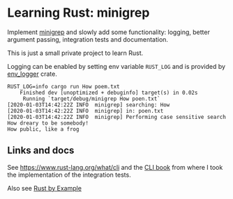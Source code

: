 # Learning Rust: minigrep

Implement [minigrep](https://doc.rust-lang.org/book/ch12-00-an-io-project.html) 
and slowly add some functionality: logging, better argument passing, integration
tests and documentation.

This is just a small private project to learn Rust.

Logging can be enabled by setting env variable `RUST_LOG` and is provided by
[env_logger](https://docs.rs/env_logger/0.7.1/env_logger/) crate.

```
RUST_LOG=info cargo run How poem.txt
    Finished dev [unoptimized + debuginfo] target(s) in 0.02s
     Running `target/debug/minigrep How poen.txt`
[2020-01-03T14:42:22Z INFO  minigrep] searching: How
[2020-01-03T14:42:22Z INFO  minigrep] in: poen.txt
[2020-01-03T14:42:22Z INFO  minigrep] Performing case sensitive search
How dreary to be somebody!
How public, like a frog
```

## Links and docs

See https://www.rust-lang.org/what/cli and the [CLI book](https://rust-cli.github.io/book/index.html)
from where I took the implementation of the integration tests.

Also see [Rust by Example](https://doc.rust-lang.org/rust-by-example/testing/integration_testing.html)

